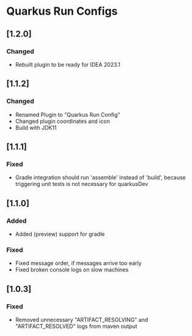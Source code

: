 # Quarkus Run Configs

## [1.2.0]
### Changed
- Rebuilt plugin to be ready for IDEA 2023.1

## [1.1.2]
### Changed
- Renamed Plugin to "Quarkus Run Config"
- Changed plugin coordinates and icon
- Build with JDK11

## [1.1.1]
### Fixed
- Gradle integration should run 'assemble' instead of 'build', because triggering unit tests is not necessary for quarkusDev

## [1.1.0]
### Added
- Added (preview) support for gradle

### Fixed
- Fixed message order, if messages arrive too early
- Fixed broken console logs on slow machines

## [1.0.3]
### Fixed
- Removed unnecessary "ARTIFACT_RESOLVING" and "ARTIFACT_RESOLVED" logs from maven output
